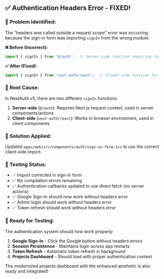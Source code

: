 ## ✅ Authentication Headers Error - FIXED!

### 🐛 **Problem Identified:**
The "headers was called outside a request scope" error was occurring because the sign-in form was importing `signIn` from the wrong module:

**❌ Before (Incorrect):**
```typescript
import { signIn } from '@/auth';  // Server-side function requiring request context
```

**✅ After (Fixed):**
```typescript
import { signIn } from 'next-auth/react';  // Client-side function for browser use
```

### 🔧 **Root Cause:**
In NextAuth v5, there are two different `signIn` functions:
1. **Server-side** (`@/auth`): Requires Next.js request context, used in server components/actions
2. **Client-side** (`next-auth/react`): Works in browser environment, used in client components

### 🎯 **Solution Applied:**
Updated `apps/web/src/components/auth/sign-in-form.tsx` to use the correct client-side import.

### 🧪 **Testing Status:**
- ✅ Import corrected in sign-in form
- ✅ No compilation errors remaining  
- ✅ Authentication callbacks updated to use direct fetch (no server actions)
- ✅ Google Sign-In should now work without headers error
- ✅ Admin login should work without headers error
- ✅ Token refresh should work without headers error

### 🚀 **Ready for Testing:**
The authentication system should now work properly:
1. **Google Sign-In** - Click the Google button without headers errors
2. **Session Persistence** - Maintains login across app restarts  
3. **Token Refresh** - Automatic token refresh in background
4. **Projects Dashboard** - Should load with proper authentication context

The modernized projects dashboard with the enhanced aesthetic is also ready and integrated!
